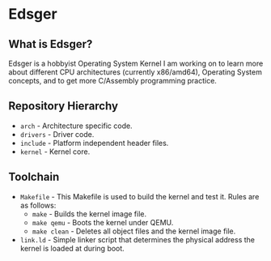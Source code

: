 # Edsger

## What is Edsger?
Edsger is a hobbyist Operating System Kernel I am working on to learn more about different CPU architectures (currently x86/amd64), Operating System concepts, and to get more C/Assembly programming practice.

## Repository Hierarchy
- `arch` - Architecture specific code.
- `drivers` - Driver code.
- `include` - Platform independent header files.
- `kernel` - Kernel core.

## Toolchain
- `Makefile` - This Makefile is used to build the kernel and test it. Rules are as follows:
  - `make` - Builds the kernel image file.
  - `make qemu` - Boots the kernel under QEMU.
  - `make clean` - Deletes all object files and the kernel image file.
- `link.ld` - Simple linker script that determines the physical address the kernel is loaded at during boot.
